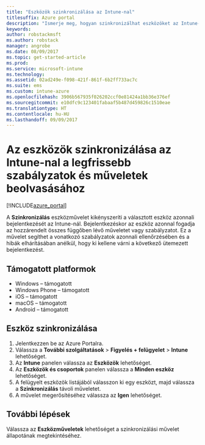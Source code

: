 ```yaml
---
title: "Eszközök szinkronizálása az Intune-nal"
titlesuffix: Azure portal
description: "Ismerje meg, hogyan szinkronizálhat eszközöket az Intune-nal, hogy beolvassák a legfrissebb szabályzatokat és műveleteket.”"
keywords: 
author: robstackmsft
ms.author: robstack
manager: angrobe
ms.date: 08/09/2017
ms.topic: get-started-article
ms.prod: 
ms.service: microsoft-intune
ms.technology: 
ms.assetid: 02ad249e-f098-421f-861f-6b2ff733ac7c
ms.suite: ems
ms.custom: intune-azure
ms.openlocfilehash: 3906b567935f026202ccf0e81424a1bb36e376ef
ms.sourcegitcommit: e10dfc9c123401fabaaf5b487d459826c1510eae
ms.translationtype: HT
ms.contentlocale: hu-HU
ms.lasthandoff: 09/09/2017
---
```

# <a name="sync-devices-with-intune-to-get-the-latest-policies-and-actions"></a>Az eszközök szinkronizálása az Intune-nal a legfrissebb szabályzatok és műveletek beolvasásához


[!INCLUDE[azure_portal](./includes/azure_portal.md)]

A **Szinkronizálás** eszközművelet kikényszeríti a választott eszköz azonnali bejelentkezését az Intune-nál. Bejelentkezéskor az eszköz azonnal fogadja az hozzárendelt összes függőben lévő műveletet vagy szabályzatot.  Ez a művelet segíthet a vonatkozó szabályzatok azonnali ellenőrzésében és a hibák elhárításában anélkül, hogy ki kellene várni a következő ütemezett bejelentkezést.

## <a name="supported-platforms"></a>Támogatott platformok

- Windows – támogatott
- Windows Phone – támogatott
- iOS – támogatott
- macOS – támogatott
- Android – támogatott

## <a name="how-to-sync-a-device"></a>Eszköz szinkronizálása

1. Jelentkezzen be az Azure Portalra.
2. Válassza a **További szolgáltatások** > **Figyelés + felügyelet** > **Intune** lehetőséget.
3. Az **Intune** panelen válassza az **Eszközök** lehetőséget.
4. Az **Eszközök és csoportok** panelen válassza a **Minden eszköz** lehetőséget.
5. A felügyelt eszközök listájából válasszon ki egy eszközt, majd válassza a **Szinkronizálás** távoli műveletet.
7. A művelet megerősítéséhez válassza az **Igen** lehetőséget.

## <a name="next-steps"></a>További lépések

Válassza az **Eszközműveletek** lehetőséget a szinkronizálási művelet állapotának megtekintéséhez. 
